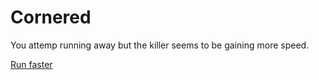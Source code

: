 # Cornered
You attemp running away but the killer seems to be gaining more speed. 

[Run faster](die2.md)
